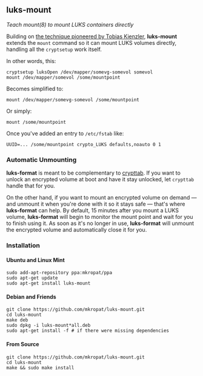 ## luks-mount

*Teach mount(8) to mount LUKS containers directly*

Building on [the technique pioneered by Tobias
Kienzler](http://unix.stackexchange.com/a/52183/49971), **luks-mount** extends
the `mount` command so it can mount LUKS volumes directly, handling all the
`cryptsetup` work itself.

In other words, this:

    cryptsetup luksOpen /dev/mapper/somevg-somevol somevol
    mount /dev/mapper/somevol /some/mountpoint

Becomes simplified to:

    mount /dev/mapper/somevg-somevol /some/mountpoint

Or simply:

    mount /some/mountpoint

Once you've added an entry to `/etc/fstab` like:

    UUID=... /some/mountpoint crypto_LUKS defaults,noauto 0 1

### Automatic Unmounting

**luks-format** is meant to be complementary to
[crypttab](http://manpages.ubuntu.com/manpages/trusty/man5/crypttab.5.html).
If you want to unlock an encrypted volume at boot and have it stay unlocked,
let `crypttab` handle that for you.

On the other hand, if you want to mount an encrypted volume on demand — and
unmount it when you're done with it so it stays safe — that's where
**luks-format** can help.  By default, 15 minutes after you mount a LUKS
volume, **luks-format** will begin to monitor the mount point and wait for you
to finish using it.  As soon as it's no longer in use, **luks-format** will
unmount the encrypted volume and automatically close it for you.

### Installation

#### Ubuntu and Linux Mint

    sudo add-apt-repository ppa:mkropat/ppa
    sudo apt-get update
    sudo apt-get install luks-mount

#### Debian and Friends

    git clone https://github.com/mkropat/luks-mount.git
    cd luks-mount
    make deb
    sudo dpkg -i luks-mount*all.deb
    sudo apt-get install -f	# if there were missing dependencies

#### From Source

    git clone https://github.com/mkropat/luks-mount.git
    cd luks-mount
    make && sudo make install

